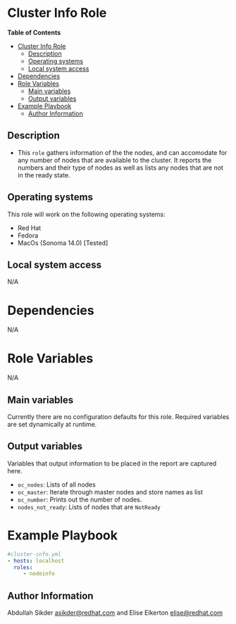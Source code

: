 # Cluster Info Role

**Table of Contents**
- [Cluster Info Role](#cluster-info-role)
  - [Description](#description)
  - [Operating systems](#operating-systems)
  - [Local system access](#local-system-access)
- [Dependencies](#dependencies)
- [Role Variables](#role-variables)
  - [Main variables](#main-variables)
  - [Output variables](#output-variables)
- [Example Playbook](#example-playbook)
  - [Author Information](#author-information)

## Description

- This `role` gathers information of the the nodes, and can accomodate for any number of nodes that are available to the cluster. It reports the numbers and their type of nodes as well as lists any nodes that are not in the ready state. 

## Operating systems
This role will work on the following operating systems:

 * Red Hat
 * Fedora
 * MacOs (Sonoma 14.0) [Tested]
## Local system access

N/A

# Dependencies

N/A

# Role Variables
N/A
## Main variables

Currently there are no configuration defaults for this role. Required variables are set dynamically at runtime.

## Output variables

Variables that output information to be placed in the report are captured here.

* `oc_nodes`: Lists of all nodes
* `oc_master`: Iterate through master nodes and store names as list 
* `oc_number`: Prints out the number of nodes. 
* `nodes_not_ready`: Lists of nodes that are `NotReady`

# Example Playbook
```yaml
#cluster-info.yml
- hosts: localhost
  roles:
     - nodeinfo
```

## Author Information
Abdullah Sikder asikder@redhat.com and Elise Elkerton elise@redhat.com

